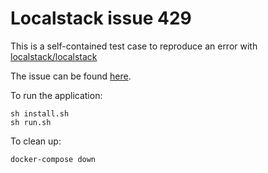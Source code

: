 
# Localstack issue 429

This is a self-contained test case to reproduce an error with [localstack/localstack](https://github.com/localstack/localstack)

The issue can be found [here](https://github.com/localstack/localstack/issues/429).

To run the application:

    sh install.sh
    sh run.sh

To clean up:

    docker-compose down
